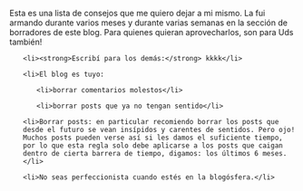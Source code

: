 <html><body><p>Esta es una lista de consejos que me quiero dejar a mi mismo. La fui armando durante varios meses y durante varias semanas en la sección de borradores de este blog. Para quienes quieran aprovecharlos, son para Uds también!

</p><ol>

	<li><strong>Escribí para los demás:</strong> kkkk</li>

	<li>El blog es tuyo:

<ol>

	<li>borrar comentarios molestos</li>

	<li>borrar posts que ya no tengan sentido</li>

</ol>

</li>

	<li>Borrar posts: en particular recomiendo borrar los posts que desde el futuro se vean insípidos y carentes de sentidos. Pero ojo! Muchos posts pueden verse así si les damos el suficiente tiempo, por lo que esta regla solo debe aplicarse a los posts que caigan dentro de cierta barrera de tiempo, digamos: los últimos 6 meses.</li>

	<li>No seas perfeccionista cuando estés en la blogósfera.</li>

</ol></body></html>